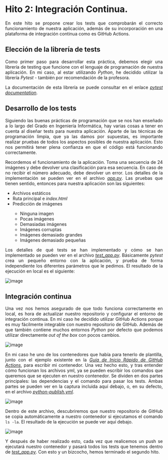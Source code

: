 # Hito 2: Integración Continua.

<p align="justify">En este hito se propone crear los tests que comprobarán el correcto funcionamiento de nuestra aplicación, además de su incorporación en una plataforma de integración continua como es GitHub Actions.</p>

## Elección de la librería de tests
<p align="justify">Como primer paso para desarrollar esta práctica, debemos elegir una librería de testing que funcione con el lenguaje de programación de nuestra aplicación. En mi caso, al estar utilizando <em>Python</em>, he decidido utilizar la librería <em>Pytest</em> - también por recomendación de la profesora.</p>
<p align="justify">La documentación de esta librería se puede consultar en el enlace <em><a href="https://docs.pytest.org/">pytest documentation</a></em>.</p>

## Desarrollo de los tests
<p align="justify">Siguiendo las buenas prácticas de programación que se nos han enseñado a lo largo del Grado en Ingeniería Informática, hay varias cosas a tener en cuenta al diseñar tests para nuestra aplicación. Aparte de las técnicas de programación limpia, que ya las damos por supuestas, es importante realizar pruebas de todos los aspectos posibles de nuestra aplicación. Esto nos permitirá tener plena confianza en que el código está funcionando correctamente.</p>

<p align="justify">Recordemos el funcionamiento de la aplicación. Toma una secuencia de 24 imágenes y debe devolver una clasificación para esa secuencia. En caso de no recibir el número adecuado, debe devolver un error. Los detalles de la implementación se pueden ver en el archivo <em><a href="https://github.com/Angburmun/image-sequence-classifier/blob/main/app.py">app.py</a></em>. Las pruebas que tienen sentido, entonces para nuestra aplicación son las siguientes:</p>

<ul>
  <li>Archivos estáticos</li>
  <li>Ruta principal e <em>index.html</em></li>
  <li>Predicción de imágenes</li>
  <ul>
    <li>Ninguna imagen</li>
    <li>Pocas imágenes</li>
    <li>Demasiadas imágenes</li>
    <li>Imágenes corruptas</li>
    <li>Imágenes demasiado grandes</li>
    <li>Imágenes demasiado pequeñas</li>
  </ul>
</ul>

<p align="justify">Los detalles de qué tests se han implementado y cómo se han implementado se pueden ver en el archivo <em><a href="https://github.com/Angburmun/image-sequence-classifier/blob/main/test_app.py">test_app.py</a></em>. Básicamente <em>pytest</em> crea un pequeño entorno con la aplicación, y prueba de forma independiente los diferentes parámetros que le pedimos. El resultado de la ejecución en local es el siguiente:</p>

![image](https://github.com/user-attachments/assets/e5897579-c667-40b4-a282-d683070b7969)

## Integración continua
<p align="justify">Una vez nos hemos asegurado de que todo funciona correctamente en local, es hora de actualizar nuestro repositorio y configurar el entorno de integración continua. En mi caso he decidido utilizar GitHub Actions porque es muy fácilmente integrable con nuestro repositorio de GitHub. Además de que también contiene muchos entornos <em>Python</em> por defecto que podemos utilizar directamente <em>out of the box</em> con pocos cambios.</p>

![image](https://github.com/user-attachments/assets/1f1b0138-7cb7-41ad-9871-3c83825d1bad)

<p align="justify">En mi caso he uno de los contenedores que había para tenerlo de plantilla, junto con el ejemplo existente en la <em><a href="https://docs.github.com/es/actions/writing-workflows/quickstart">Guía de Inicio Rápido de GitHub Actions</a></em>, para escribir mi contenedor. Una vez hecho esto, y tras entender cómo funcionan los archivos yml, ya se pueden escribir los comandos que queremos que se ejecuten en nuestro contenedor. Se dividen en dos partes principales: las dependencias y el comando para pasar los tests. Ambas partes se pueden ver en la captura incluida aquí debajo, o, en su defecto, en el archivo <em><a href="https://github.com/Angburmun/image-sequence-classifier/blob/main/.github/workflows/python-publish.yml">python-publish.yml</a></em>.</p>

![image](https://github.com/user-attachments/assets/9c36c59f-1a54-4836-8347-9f9804d8615b)

<p align="justify">Dentro de este archivo, descubriremos que nuestro repositorio de GitHub se copia automáticamente a nuestro contenedor si ejecutamos el comando <code>ls -la</code>. El resultado de la ejecución se puede ver aquí debajo.</p>

![image](https://github.com/user-attachments/assets/48eab5cc-e370-421b-bd15-82421a69dce3)

<p align="justify">Y después de haber realizado esto, cada vez que realicemos un push se ejecutará nuestro contenedor y pasará todos los tests que tenemos dentro de <em><a href="https://github.com/Angburmun/image-sequence-classifier/blob/main/test_app.py">test_app.py</a></em>. Con esto y un bizcocho, hemos terminado el segundo hito.</p>
